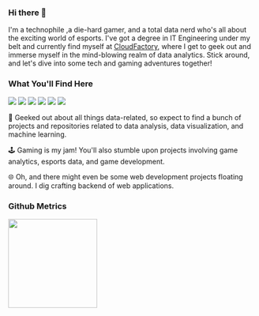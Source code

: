 ### Hi there 👋

I'm a technophile ,a die-hard gamer, and a total data nerd who's all about the exciting world of esports. I've got a degree in IT Engineering under my belt and currently find myself at <a target='blank' href = 'https://www.cloudfactory.com/'>CloudFactory</a>, where I get to geek out and immerse myself in the mind-blowing realm of data analytics. Stick around, and let's dive into some tech and gaming adventures together!

### What You'll Find Here

<img src = 'https://img.shields.io/badge/dbt-FF694B?style=for-the-badge&logo=dbt&logoColor=white'> <img src = 'https://img.shields.io/badge/Supabase-181818?style=for-the-badge&logo=supabase&logoColor=white'> <img src = 'https://img.shields.io/badge/Python-FFD43B?style=for-the-badge&logo=python&logoColor=blue'> <img src = 'https://img.shields.io/badge/Django-092E20?style=for-the-badge&logo=django&logoColor=green'> <img src = 'https://img.shields.io/badge/Github%20Actions-282a2e?style=for-the-badge&logo=githubactions&logoColor=367cfe'> <img src = 'https://img.shields.io/badge/Valorant-fa4454?style=for-the-badge&logo=valorant&logoColor=white'>

🧠 Geeked out about all things data-related, so expect to find a bunch of projects and repositories related to data analysis, data visualization, and machine learning.

🕹️ Gaming is my jam! You'll also stumble upon projects involving game analytics, esports data, and game development.

🌐 Oh, and there might even be some web development projects floating around. I dig crafting backend of web applications.


### Github Metrics
<div style="display: flex; flex-direction: row;">
 <img class = 'img' height="180em" src="https://github-readme-stats.vercel.app/api?username=deepsonshrestha&show_icons=true&hide_border=true&count_private=true&include_all_commits=true&theme=calm&custom_title=Github%20Stats">
<img class = 'img' height="180em" width = 'auto''https://github-readme-stats.vercel.app/api/top-langs/?username=deepsonshrestha&layout=compact&theme=calm&hide_border=true&custom_title=Programming%20Languages&size_weight=0.5&count_weight=0.5'>
</div>


